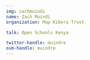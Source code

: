 ```yaml
---
img: zachmuindi
name: Zach Muindi
organization: Map Kibera Trust

talk: Open Schools Kenya

twitter-handle: muindre
osm-handle: muindre
---
```

